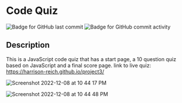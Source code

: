# Code Quiz

![Badge for GitHub last commit](https://img.shields.io/github/last-commit/Harrison-Reich/project3?style=flat&logo=appveyor) ![Badge for GitHub commit activity](https://img.shields.io/github/commit-activity/w/Harrison-Reich/project3?color=purple)

  ## Description
  This is a JavaScript code quiz that has a start page, a 10 question quiz based on JavaScript and a final score page.
link to live quiz: https://harrison-reich.github.io/project3/

![Screenshot 2022-12-08 at 10 44 17 PM](https://user-images.githubusercontent.com/93016157/206641580-eda9047a-47a5-4612-bfbd-4e371ae83111.png)

![Screenshot 2022-12-08 at 10 44 48 PM](https://user-images.githubusercontent.com/93016157/206641676-98164a57-0bc7-4253-accf-05730c3877c7.png)
